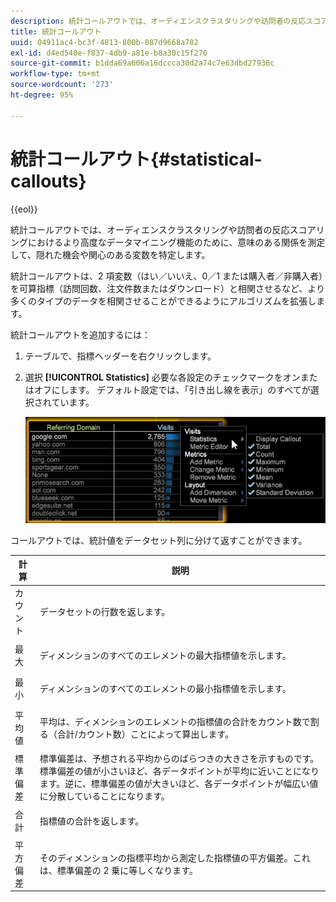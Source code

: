 ```yaml
---
description: 統計コールアウトでは、オーディエンスクラスタリングや訪問者の反応スコアリングにおけるより高度なデータマイニング機能のために、意味のある関係を測定して、隠れた機会や関心のある変数を特定します。
title: 統計コールアウト
uuid: 04911ac4-bc3f-4813-800b-087d9668a782
exl-id: d4ed540e-f837-4db9-a81e-b8a30c15f270
source-git-commit: b1dda69a606a16dccca30d2a74c7e63dbd27936c
workflow-type: tm+mt
source-wordcount: '273'
ht-degree: 95%

---
```


# 統計コールアウト{#statistical-callouts}

{{eol}}

統計コールアウトでは、オーディエンスクラスタリングや訪問者の反応スコアリングにおけるより高度なデータマイニング機能のために、意味のある関係を測定して、隠れた機会や関心のある変数を特定します。

統計コールアウトは、2 項変数（はい／いいえ、0／1 または購入者／非購入者）を可算指標（訪問回数、注文件数またはダウンロード）と相関させるなど、より多くのタイプのデータを相関させることができるようにアルゴリズムを拡張します。

統計コールアウトを追加するには：

1. テーブルで、指標ヘッダーを右クリックします。
1. 選択 **[!UICONTROL Statistics]** 必要な各設定のチェックマークをオンまたはオフにします。 デフォルト設定では、「引き出し線を表示」のすべてが選択されています。

   ![](assets/statistical_callouts.png)

コールアウトでは、統計値をデータセット列に分けて返すことができます。

<table id="table_B2A4F9D5938D4756A81ACF6F4D77E63D">
 <thead>
  <tr>
   <th colname="col1" class="entry"> 計算 </th>
   <th colname="col2" class="entry"> 説明 </th>
  </tr>
 </thead>
 <tbody>
  <tr>
   <td colname="col1"> カウント </td>
   <td colname="col2"><p>データセットの行数を返します。 </p></td>
  </tr>
  <tr>
   <td colname="col1"> 最大 </td>
   <td colname="col2"><p> ディメンションのすべてのエレメントの最大指標値を示します。 </p></td>
  </tr>
  <tr>
   <td colname="col1"> 最小 </td>
   <td colname="col2"><p> ディメンションのすべてのエレメントの最小指標値を示します。 </p></td>
  </tr>
  <tr>
   <td colname="col1"> 平均値 </td>
   <td colname="col2"><p> 平均は、ディメンションのエレメントの指標値の合計をカウント数で割る（合計/カウント数）ことによって算出します。 </p></td>
  </tr>
  <tr>
   <td colname="col1"> 標準偏差 </td>
   <td colname="col2"> 標準偏差は、予想される平均からのばらつきの大きさを示すものです。標準偏差の値が小さいほど、各データポイントが平均に近いことになります。逆に、標準偏差の値が大きいほど、各データポイントが幅広い値に分散していることになります。 </td>
  </tr>
  <tr>
   <td colname="col1"> 合計 </td>
   <td colname="col2"><p> 指標値の合計を返します。 </p></td>
  </tr>
  <tr>
   <td colname="col1"> 平方偏差 </td>
   <td colname="col2"><p> そのディメンションの指標平均から測定した指標値の平方偏差。これは、標準偏差の 2 乗に等しくなります。 </p></td>
  </tr>
 </tbody>
</table>
